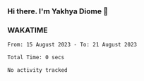 ### Hi there. I'm Yakhya Diome 👋

### WAKATIME
<!--START_SECTION:waka-->

```txt
From: 15 August 2023 - To: 21 August 2023

Total Time: 0 secs

No activity tracked
```

<!--END_SECTION:waka-->
